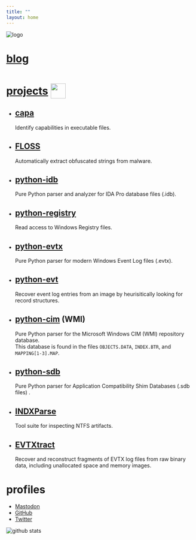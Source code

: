```yaml
---
title: ""
layout: home
---
```


![logo](http://www.gravatar.com/avatar/677f6ada59932964b9150aba814fedd6?s=100&d=identicon)

# [blog](./posts/)

# [projects](https://github.com/williballenthin/) <img src="https://github.githubassets.com/images/modules/logos_page/GitHub-Mark.png" height="40px" style="position: relative;top: 10px;"></img>

  - ## [capa](https://github.com/mandiant/capa)
    Identify capabilities in executable files.
  - ## [FLOSS](https://github.com/mandiant/flare-floss)
    Automatically extract obfuscated strings from malware. 
  - ## [python-idb](https://github.com/williballenthin/python-idb)
    Pure Python parser and analyzer for IDA Pro database files (.idb). 
  - ## [python-registry](https://github.com/williballenthin/python-registry)
    Read access to Windows Registry files.
  - ## [python-evtx](https://github.com/williballenthin/python-evtx)
    Pure Python parser for modern Windows Event Log files (.evtx).
  - ## [python-evt](https://github.com/williballenthin/LfLe)
    Recover event log entries from an image by heurisitically looking for record structures. 
  - ## [python-cim](https://github.com/mandiant/flare-wmi/tree/master/python-cim) (WMI)
    Pure Python parser for the Microsoft Windows CIM (WMI) repository database.<br />
    This database is found in the files `OBJECTS.DATA`, `INDEX.BTR`, and `MAPPING[1-3].MAP`.
  - ## [python-sdb](https://github.com/williballenthin/python-sdb)
    Pure Python parser for Application Compatibility Shim Databases (.sdb files) .
  - ## [INDXParse](https://github.com/williballenthin/INDXParse)
    Tool suite for inspecting NTFS artifacts.
  - ## [EVTXtract](https://github.com/williballenthin/EVTXtract)
    Recover and reconstruct fragments of EVTX log files from raw binary data, including unallocated space and memory images.
    
# profiles
  - <a rel="me" href="https://mastodon.social/@williballenthin">Mastodon</a>
  - <a rel="me" href="https://github.com/williballenthin">GitHub</a>
  - <a rel="me" href="https://twitter.com/williballenthin">Twitter</a>

![github stats](https://github-readme-stats.vercel.app/api?username=williballenthin&theme=graywhite&hide_border=true&include_all_commits=false&count_private=false&border_radius=0)
